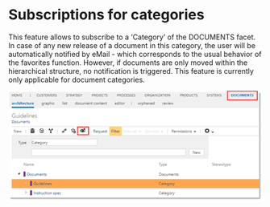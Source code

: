 # Subscriptions for categories

This feature allows to subscribe to a ‘Category’ of the DOCUMENTS facet. In case of any new release of a document in this category, the user will be automatically notified by eMail - which corresponds to the usual behavior of the favorites function. However, if documents are only moved within the hierarchical structure, no notification is triggered. This feature is currently only applicable for document categories.  

![screen](../media/subscriptions_categories.png)
